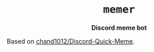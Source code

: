 <div align="center">
  <h1><code>memer</code></h1>
  <p><strong>Discord meme bot</strong></p>
</div>

Based on [chand1012/Discord-Quick-Meme](https://github.com/chand1012/Discord-Quick-Meme).
